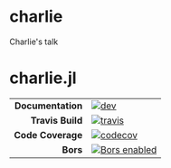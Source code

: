 # charlie
Charlie's talk

# charlie.jl

|||
|---------------------:|:----------------------------------------|
| **Documentation**    | [![dev][docs-dev-img]][docs-dev-url]    |
| **Travis Build**     | [![travis][travis-img]][travis-url]     |
| **Code Coverage**    | [![codecov][codecov-img]][codecov-url]  |
| **Bors**             | [![Bors enabled][bors-img]][bors-url]   |

[docs-dev-img]: https://img.shields.io/badge/docs-dev-blue.svg
[docs-dev-url]: https://climate-machine.github.io/charlie.jl/dev/
[travis-img]: https://travis-ci.org/climate-machine/charlie.jl.svg?branch=master
[travis-url]: https://travis-ci.org/climate-machine/charlie.jl
[codecov-img]: https://codecov.io/gh/climate-machine/charlie.jl/branch/master/graph/badge.svg
[codecov-url]: https://codecov.io/gh/climate-machine/charlie.jl
[bors-img]: https://bors.tech/images/badge_small.svg
[bors-url]: https://app.bors.tech/repositories/20449